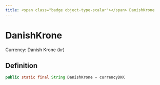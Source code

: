 ```yaml
---
title: <span class="badge object-type-scalar"></span> DanishKrone
---
```

# <span class="badge object-type-scalar"></span> DanishKrone

Currency: Danish Krone (kr)

## Definition

```java
public static final String DanishKrone = currencyDKK
```
